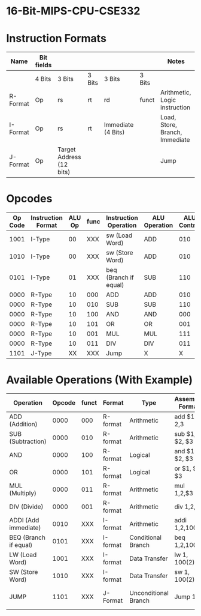 # 16-Bit-MIPS-CPU-CSE332


# Instruction Formats

|Name        	   | Bit fields     |  |       |         |                   |         Notes                      |
| ---          	   | ---        | ---   |  ---    | ---               | ---    |      ----------                  |
|	           | 4 Bits     |3 Bits	| 3 Bits  | 3 Bits            | 3 Bits |                                  |
|R-Format	   | Op	        | rs	| rt	  |  rd               | funct  |   Arithmetic, Logic instruction  |
|I-Format	   | Op         | rs	| rt      | Immediate (4 Bits)|	       |   Load, Store, Branch, Immediate |
|J-Format    |     Op       |     Target Address (12 bits)    |           |                    |               |     Jump                 |




# Opcodes

|     Op Code    |     Instruction   Format    |     ALU Op    |     func    |     Instruction   Operation    |     ALU Operation    |     ALU Control    |
|----------------|-----------------------------|---------------|-------------|--------------------------------|----------------------|--------------------|
|     1001       |     I-Type                  |     00        |     XXX     |     sw (Load Word)             |     ADD              |     010            |
|     1010       |     I-Type                  |     00        |     XXX     |     sw (Store Word)            |     ADD              |     010            |
|     0101       |     I-Type                  |     01        |     XXX     |     beq (Branch if equal)      |     SUB              |     110            |
|     0000       |     R-Type                  |     10        |     000     |     ADD                        |     ADD              |     010            |
|     0000       |     R-Type                  |     10        |     010     |     SUB                        |     SUB              |     110            |
|     0000       |     R-Type                  |     10        |     100     |     AND                        |     AND              |     000            |
|     0000       |     R-Type                  |     10        |     101     |     OR                         |     OR               |     001            |
|     0000       |     R-Type                  |     10        |     001     |     MUL                        |     MUL              |     111            |
|     0000       |     R-Type                  |     10        |     011     |     DIV                        |     DIV              |     011            |
|     1101       |     J-Type                  |     XX        |     XXX     |     Jump                       |     X                |     X              |


# Available Operations (With Example)

|     Operation                    |     Opcode    |     funct    |     Format      |     Type                    |     Assembly Format     |     Action                                       |
|----------------------------------|---------------|--------------|-----------------|-----------------------------|-------------------------|--------------------------------------------------|
|     ADD     (Addition)           |     0000      |     000      |     R-format    |     Arithmetic              |     add   $1, $2 ,$3    |     $1   = $2 + $3                               |
|     SUB     (Subtraction)        |     0000      |     010      |     R-format    |     Arithmetic              |     sub   $1, $2, $3    |     $1 = $3 - $2                                 |
|     AND                          |     0000      |     100      |     R-format    |     Logical                 |     and   $1, $2, $3    |     $1 = $2 &$3                                  |
|     OR                           |     0000      |     101      |     R-format    |     Logical                 |     or   $1, $2, $3     |     $1 = $2 \|  $3                               |
|     MUL     (Multiply)           |     0000      |     011      |     R-format    |     Arithmetic              |     mul  $1,$2,$3       |     $1=$2*$3                                     |
|     DIV     (Divide)             |     0000      |     001      |     R-format    |     Arithmetic              |     div $1,$2,$3        |     $1=$3/$2                                     |
|     ADDI    (Add   immediate)    |     0010      |     XXX      |     I-format    |     Arithmetic              |     addi $1,$2,100      |     $1 = $2+100                                  |
|     BEQ     (Branch if equal)    |     0101      |     XXX      |     I-format    |     Conditional   Branch    |     beq   $1,$2,100     |     if($1==$2)   go to     PC+4+100              |
|     LW     (Load Word)           |     1001      |     XXX      |     I-format    |     Data   Transfer         |     lw   $1,100($2)     |     $1 = Memory[$2+100]                          |
|     SW     (Store Word)          |     1010      |     XXX      |     I-format    |     Data Transfer           |     sw   $1,100($2)     |     Memory[$2+100] =$1                           |
|     JUMP                         |     1101      |     XXX      |     J-Format    |     Unconditional Branch    |     Jump 10             |     Jump to location 10 of instruction memory    |
